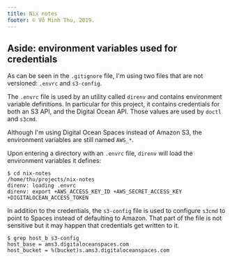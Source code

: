 ```yaml
---
title: Nix notes
footer: © Võ Minh Thu, 2019.
---
```



## Aside: environment variables used for credentials

As can be seen in the `.gitignore` file, I'm using two files that are not versioned:
`.envrc` and `s3-config`.

The `.envrc` file is used by an utility called `direnv` and contains
environment variable definitions. In particular for this project, it contains
credentials for both an S3 API, and the Digital Ocean API. Those values are
used by `doctl` and `s3cmd`.

Although I'm using Digital Ocean Spaces instead of Amazon S3, the environment
variables are still named `AWS_*`.

Upon entering a directory with an `.envrc` file, `direnv` will load the
environment variables it defines:

```
$ cd nix-notes
/home/thu/projects/nix-notes
direnv: loading .envrc
direnv: export +AWS_ACCESS_KEY_ID +AWS_SECRET_ACCESS_KEY +DIGITALOCEAN_ACCESS_TOKEN
```

In addition to the credentials, the `s3-config` file is used to configure
`s3cmd` to point to Spaces instead of defaulting to Amazon. That part of the
file is not sensitive but it may happen that credentials get written to it.

```
$ grep host_b s3-config 
host_base = ams3.digitaloceanspaces.com
host_bucket = %(bucket)s.ams3.digitaloceanspaces.com
```
